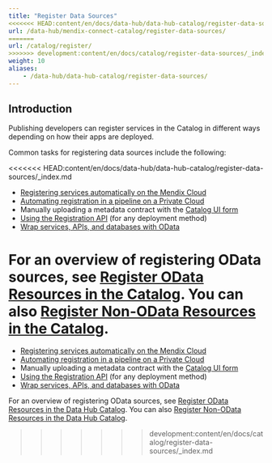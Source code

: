 ```yaml
---
title: "Register Data Sources"
<<<<<<< HEAD:content/en/docs/data-hub/data-hub-catalog/register-data-sources/_index.md
url: /data-hub/mendix-connect-catalog/register-data-sources/
=======
url: /catalog/register/
>>>>>>> development:content/en/docs/catalog/register-data-sources/_index.md
weight: 10
aliases:
    - /data-hub/data-hub-catalog/register-data-sources/
---
```

## Introduction

Publishing developers can register services in the Catalog in different ways depending on how their apps are deployed.

Common tasks for registering data sources include the following:

<<<<<<< HEAD:content/en/docs/data-hub/data-hub-catalog/register-data-sources/_index.md
* [Registering services automatically on the Mendix Cloud](/data-hub/mendix-connect-catalog/register-data/#mendix-cloud)
* [Automating registration in a pipeline on a Private Cloud](/data-hub/mendix-connect-catalog/automate-registration/)
* Manually uploading a metadata contract with the [Catalog UI form](/data-hub/mendix-connect-catalog/register-data/#registration-form)
* [Using the Registration API](/data-hub/mendix-connect-catalog/register-data/#register-services) (for any deployment method)
* [Wrap services, APIs, and databases with OData](/refguide/wrap-services-odata/)

For an overview of registering OData sources, see [Register OData Resources in the Catalog](/data-hub/mendix-connect-catalog/register-data/). You can also [Register Non-OData Resources in the Catalog](/data-hub/mendix-connect-catalog/register-non-odata-resources/). 
=======
* [Registering services automatically on the Mendix Cloud](/catalog/register/register-data/#mendix-cloud)
* [Automating registration in a pipeline on a Private Cloud](/data-hub/data-hub-catalog/automate-registration/)
* Manually uploading a metadata contract with the [Catalog UI form](/catalog/register/register-data/#registration-form)
* [Using the Registration API](/catalog/register/register-data/#register-services) (for any deployment method)
* [Wrap services, APIs, and databases with OData](/refguide/wrap-services-odata/)

For an overview of registering OData sources, see [Register OData Resources in the Data Hub Catalog](/catalog/register/register-data/). You can also [Register Non-OData Resources in the Data Hub Catalog](/data-hub/data-hub-catalog/register-non-odata-resources/). 
>>>>>>> development:content/en/docs/catalog/register-data-sources/_index.md
